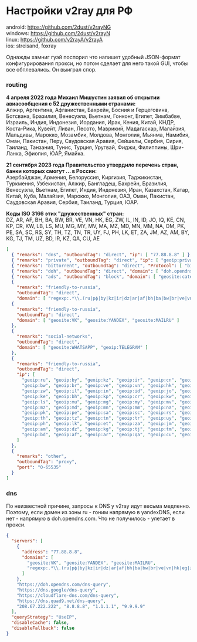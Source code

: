 # Настройки v2ray для РФ
android: https://github.com/2dust/v2rayNG<br/>
windows: https://github.com/2dust/v2rayN<br/>
linux: https://github.com/v2rayA/v2rayA<br/>
ios: streisand, foxray

Однажды хамниг гуэй поспорил что напишет удобный JSON-формат конфигурирования прокси, но потом сделает для него такой GUI, чтобы все обплевались. Он выиграл спор.
### routing
**4 апреля 2022 года Михаил Мишустин заявил об открытии авиасообщения с 52 дружественными странами:**<br/>
Алжир, Аргентина, Афганистан, Бахрейн, Босния и Герцеговина, Ботсвана, Бразилия, Венесуэла, Вьетнам, Гонконг, Египет, Зимбабве, Израиль, Индия, Индонезия, Иордания, Ирак, Кения, Китай, КНДР, Коста-Рика, Кувейт, Ливан, Лесото, Маврикий, Мадагаскар, Малайзия, Мальдивы, Марокко, Мозамбик, Молдова, Монголия, Мьянма, Намибия, Оман, Пакистан, Перу, Саудовская Аравия, Сейшелы, Сербия, Сирия, Таиланд, Танзания, Тунис, Турция, Уругвай, Фиджи, Филиппины, Шри-Ланка, Эфиопия, ЮАР, Ямайка.

**21 сентября 2023 года Правительство утвердило перечень стран, банки которых смогут ... в России:**<br/>
Азербайджан, Армения, Белоруссия, Киргизия, Таджикистан, Туркмения, Узбекистан, Алжир, Бангладеш, Бахрейн, Бразилия, Венесуэла, Вьетнам, Египет, Индия, Индонезия, Иран, Казахстан, Катар, Китай, Куба, Малайзия, Марокко, Монголия, ОАЭ, Оман, Пакистан, Саудовская Аравия, Сербия, Таиланд, Турция, ЮАР.

**Коды ISO 3166 этих "дружественных" стран:**<br/>
DZ, AR, AF, BH, BA, BW, BR, VE, VN, HK, EG, ZW, IL, IN, ID, JO, IQ, KE, CN, KP, CR, KW, LB, LS, MU, MG, MY, MV, MA, MZ, MD, MN, MM, NA, OM, PK, PE, SA, SC, RS, SY, TH, TZ, TN, TR, UY, FJ, PH, LK, ET, ZA, JM, AZ, AM, BY, KG, TJ, TM, UZ, BD, IR, KZ, QA, CU, AE
```json
[
  { "remarks": "dns", "outboundTag": "direct", "ip": [ "77.88.8.8" ] },
  { "remarks": "private", "outboundTag": "direct", "ip": [ "geoip:private" ] },
  { "remarks": "bittorrent", "outboundTag": "direct", "Protocol": [ "bittorrent" ] },
  { "remarks": "doh", "outboundTag": "direct", "domain": [ "doh.opendns.com" ] },
  { "remarks": "ads", "outboundTag": "block", "domain": [ "geosite:category-ads-all" ] },
  {
    "remarks": "friendly-to-russia",
    "outboundTag": "direct",
    "domain": [ "regexp:.*\\.(ru|рф|by|kz|ir|dz|ar|af|bh|ba|bw|br|ve|vn|hk|eg|zw|il|in|id|jo|iq|ke|cn|kp|cr|kw|lb|ls|mu|mg|my|mv|ma|mz|md|mn|mm|na|om|pk|pe|sa|sc|rs|sy|th|tz|tn|tr|uy|fj|ph|lk|et|za|jm|az|am|kg|tj|tm|uz|bd|qa|cu|ae)$" ] },
  {
    "remarks": "friendly-to-russia",
    "outboundTag": "direct",
    "domain": [ "geosite:VK", "geosite:YANDEX", "geosite:MAILRU" ]
  },
  {
    "remarks": "social-networks",
    "outboundTag": "direct",
    "domain": [ "geosite:WHATSAPP", "geoip:TELEGRAM" ]
  },
  {
    "remarks": "friendly-to-russia",
    "outboundTag": "direct",
    "ip": [
      "geoip:ru", "geoip:by", "geoip:kz", "geoip:ir", "geoip:cn", "geoip:ba",
      "geoip:bw", "geoip:br", "geoip:ve", "geoip:vn", "geoip:hk", "geoip:eg",
      "geoip:zw", "geoip:il", "geoip:in", "geoip:id", "geoip:jo", "geoip:iq",
      "geoip:ke", "geoip:bh", "geoip:kp", "geoip:cr", "geoip:kw", "geoip:lb",
      "geoip:ls", "geoip:mu", "geoip:mg", "geoip:my", "geoip:mv", "geoip:ma",
      "geoip:mz", "geoip:md", "geoip:mn", "geoip:mm", "geoip:na", "geoip:om",
      "geoip:pk", "geoip:pe", "geoip:sa", "geoip:sc", "geoip:rs", "geoip:sy",
      "geoip:th", "geoip:tz", "geoip:tn", "geoip:tr", "geoip:uy", "geoip:fj",
      "geoip:ph", "geoip:lk", "geoip:et", "geoip:za", "geoip:jm", "geoip:az",
      "geoip:am", "geoip:dz", "geoip:kg", "geoip:tj", "geoip:tm", "geoip:uz",
      "geoip:bd", "geoip:af", "geoip:ar", "geoip:qa", "geoip:cu", "geoip:ae"
    ]
  },
  {
    "remarks": "other",
    "outboundTag": "proxy",
    "port": "0-65535"
  }
]
```
### dns
По неизвестной причине, запросы к DNS у v2ray идут весьма медленно. Поэтому, если домен из зоны ru - гоним напрямую в yandexDNS, если нет - напрямую в doh.opendns.com. Что не получилось - улетает в прокси.
```json
{
  "servers": [
    {
      "address": "77.88.8.8",
      "domains": [
        "geosite:VK", "geosite:YANDEX", "geosite:MAILRU",
        "regexp:.*\\.(ru|рф|by|kz|ir|dz|ar|af|bh|ba|bw|br|ve|vn|hk|eg|zw|il|in|id|jo|iq|ke|cn|kp|cr|kw|lb|ls|mu|mg|my|mv|ma|mz|md|mn|mm|na|om|pk|pe|sa|sc|rs|sy|th|tz|tn|tr|uy|fj|ph|lk|et|za|jm|az|am|kg|tj|tm|uz|bd|qa|cu|ae)$"
      ]
    },
    "https://doh.opendns.com/dns-query",
    "https://dns.google/dns-query",
    "https://cloudflare-dns.com/dns-query",
    "https://dns.quad9.net/dns-query",
    "208.67.222.222", "8.8.8.8", "1.1.1.1", "9.9.9.9"
  ],
  "queryStrategy": "UseIP",
  "disableCache": false,
  "disableFallback": false
}
```
